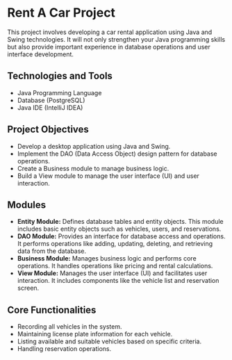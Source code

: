 # Rent A Car Project

This project involves developing a car rental application using Java and Swing technologies. It will not only strengthen your Java programming skills but also provide important experience in database operations and user interface development.

## Technologies and Tools

- Java Programming Language
- Database (PostgreSQL)
- Java IDE (IntelliJ IDEA)

## Project Objectives

- Develop a desktop application using Java and Swing.
- Implement the DAO (Data Access Object) design pattern for database operations.
- Create a Business module to manage business logic.
- Build a View module to manage the user interface (UI) and user interaction.

## Modules

- **Entity Module:** Defines database tables and entity objects. This module includes basic entity objects such as vehicles, users, and reservations.
- **DAO Module:** Provides an interface for database access and operations. It performs operations like adding, updating, deleting, and retrieving data from the database.
- **Business Module:** Manages business logic and performs core operations. It handles operations like pricing and rental calculations.
- **View Module:** Manages the user interface (UI) and facilitates user interaction. It includes components like the vehicle list and reservation screen.

## Core Functionalities

- Recording all vehicles in the system.
- Maintaining license plate information for each vehicle.
- Listing available and suitable vehicles based on specific criteria.
- Handling reservation operations.



